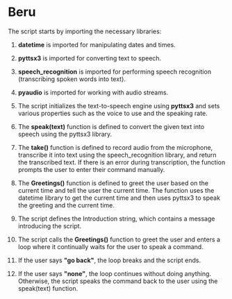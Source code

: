 # Beru

The script starts by importing the necessary libraries:

1. **datetime** is imported for manipulating dates and times.

2. **pyttsx3** is imported for converting text to speech.

3. **speech_recognition** is imported for performing speech recognition (transcribing spoken words into text).

4. **pyaudio** is imported for working with audio streams.

5. The script initializes the text-to-speech engine using **pyttsx3** and sets various properties such as the voice to use and the speaking rate.

6. The **speak(text)** function is defined to convert the given text into speech using the pyttsx3 library.

7. The **take()** function is defined to record audio from the microphone, transcribe it into text using the speech_recognition library, and return the transcribed text. If there is an error during transcription, the function prompts the user to enter their command manually.

8. The **Greetings()** function is defined to greet the user based on the current time and tell the user the current time. The function uses the datetime library to get the current time and then uses pyttsx3 to speak the greeting and the current time.

9. The script defines the Introduction string, which contains a message introducing the script.

10. The script calls the **Greetings()** function to greet the user and enters a loop where it continually waits for the user to speak a command.

11. If the user says **"go back"**, the loop breaks and the script ends.

13. If the user says **"none"**, the loop continues without doing anything. Otherwise, the script speaks the command back to the user using the speak(text) function.
